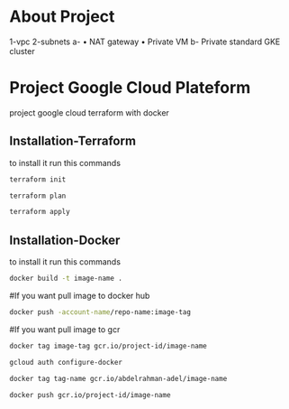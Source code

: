 # About Project
1-vpc
2-subnets
  a-
    • NAT gateway
    • Private VM
  b-
    Private standard GKE cluster
    
# Project Google Cloud Plateform

project google cloud terraform with docker

## Installation-Terraform

to install it run this commands

```bash
terraform init
```
```bash
terraform plan
```
```bash
terraform apply
```
## Installation-Docker

to install it run this commands

```bash
docker build -t image-name .
```
#If you want pull image to docker hub

```bash
docker push -account-name/repo-name:image-tag
```
#If you want pull image to gcr

```bash
docker tag image-tag gcr.io/project-id/image-name
```
```bash
gcloud auth configure-docker
```
```bash
docker tag tag-name gcr.io/abdelrahman-adel/image-name
```
```bash
docker push gcr.io/project-id/image-name
```
